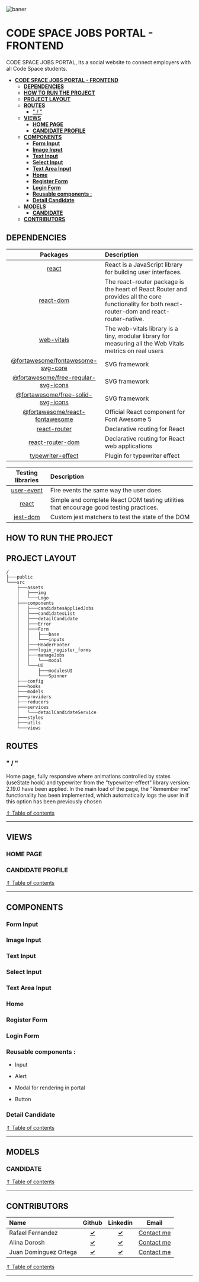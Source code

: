![baner](https://github.com/GhostDevs3/cs11_frontend/blob/develop/banner.png)

# **CODE SPACE JOBS PORTAL - FRONTEND**

CODE SPACE JOBS PORTAL, its a social website to connect employers with all Code Space students.

- [**CODE SPACE JOBS PORTAL - FRONTEND**](#code-space-jobs-portal---frontend)
  - [**DEPENDENCIES**](#dependencies)
  - [**HOW TO RUN THE PROJECT**](#how-to-run-the-project)
  - [**PROJECT LAYOUT**](#project-layout)
  - [**ROUTES**](#routes)
    - [" / "](#--)
  - [**VIEWS**](#views)
    - [**HOME PAGE**](#home-page)
    - [**CANDIDATE PROFILE**](#candidate-profile)
  - [**COMPONENTS**](#components)
    - [**Form Input**](#form-input)
    - [**Image Input**](#image-input)
    - [**Text Input**](#text-input)
    - [**Select Input**](#select-input)
    - [**Text Area Input**](#text-area-input)
    - [**Home**](#home)
    - [**Register Form**](#register-form)
    - [**Login Form**](#login-form)
    - [**Reusable components** :](#reusable-components-)
    - [**Detail Candidate**](#detail-candidate)
  - [**MODELS**](#models)
    - [**CANDIDATE**](#candidate)
  - [**CONTRIBUTORS**](#contributors)

## **DEPENDENCIES**

|                                                 Packages                                                 | Description                                                                                                                                      |
| :------------------------------------------------------------------------------------------------------: | :----------------------------------------------------------------------------------------------------------------------------------------------- |
|                               [react](https://www.npmjs.com/package/react)                               | React is a JavaScript library for building user interfaces.                                                                                      |
|                         [react-dom](https://www.npmjs.com/package/react-router)                          | The react-router package is the heart of React Router and provides all the core functionality for both react-router-dom and react-router-native. |
|                          [web-vitals](https://www.npmjs.com/package/web-vitals)                          | The web-vitals library is a tiny, modular library for measuring all the Web Vitals metrics on real users                                         |
|   [@fortawesome/fontawesome-svg-core](https://www.npmjs.com/package/@fortawesome/fontawesome-svg-core)   | SVG framework                                                                                                                                    |
| [@fortawesome/free-regular-svg-icons](https://www.npmjs.com/package/@fortawesome/free-regular-svg-icons) | SVG framework                                                                                                                                    |
|   [@fortawesome/free-solid-svg-icons](https://www.npmjs.com/package/@fortawesome/free-solid-svg-icons)   | SVG framework                                                                                                                                    |
|      [@fortawesome/react-fontawesome](https://www.npmjs.com/package/@fortawesome/react-fontawesome)      | Official React component for Font Awesome 5                                                                                                      |
|                        [react-router](https://www.npmjs.com/package/react-router)                        | Declarative routing for React                                                                                                                    |
|                    [react-router-dom](https://www.npmjs.com/package/react-router-dom)                    | Declarative routing for React web applications                                                                                                   |
|                   [typewriter-effect](https://www.npmjs.com/package/typewriter-effect)                   | Plugin for typewriter effect                                                                                                                     |

|                            Testing libraries                            | Description                                                                            |
| :---------------------------------------------------------------------: | :------------------------------------------------------------------------------------- |
| [user-event](https://www.npmjs.com/package/@testing-library/user-event) | Fire events the same way the user does                                                 |
|      [react](https://www.npmjs.com/package/@testing-library/react)      | Simple and complete React DOM testing utilities that encourage good testing practices. |
|   [jest-dom](https://www.npmjs.com/package/@testing-library/jest-dom)   | Custom jest matchers to test the state of the DOM                                      |

## **HOW TO RUN THE PROJECT**

## **PROJECT LAYOUT**

```shell
/
├───public
└───src
    ├───assets
    │   ├───img
    │   └───Logo
    ├───components
    │   ├───candidatesAppliedJobs
    │   ├───candidatesList
    │   ├───detailCandidate
    │   ├───Error
    │   ├───Form
    │   │   ├───base
    │   │   └───inputs
    │   ├───HeaderFooter
    │   ├───login_register_forms
    │   ├───manageJobs
    │   │   └───modal
    │   └───UI
    │       ├───modulesUI
    │       └───Spinner
    ├───config
    ├───hooks
    ├───models
    ├───providers
    ├───reducers
    ├───services
    │   └───detailCandidateService
    ├───styles
    ├───utils
    └───views

```

## **ROUTES**

### " / "

Home page, fully responsive where animations controlled by states (useState hook) and typewriter from the "typewriter-effect" library version: 2.19.0 have been applied. In the main load of the page, the "Remember me" functionality has been implemented, which automatically logs the user in if this option has been previously chosen

<a href="#code-space-jobs-portal---frontend"><span> &uArr; Table of contents</span></a>

---

## **VIEWS**

### **HOME PAGE**

### **CANDIDATE PROFILE**

<a href="#code-space-jobs-portal---frontend"><span> &uArr; Table of contents</span></a>

---

## **COMPONENTS**

### **Form Input**

### **Image Input**

### **Text Input**

### **Select Input**

### **Text Area Input**

### **Home**

### **Register Form**

### **Login Form**

### **Reusable components** :

- Input

- Alert

- Modal for rendering in portal

- Button

### **Detail Candidate**

<a href="#code-space-jobs-portal---frontend"><span> &uArr; Table of contents</span></a>

---

## **MODELS**

### **CANDIDATE**

<a href="#code-space-jobs-portal---frontend"><span> &uArr; Table of contents</span></a>

---

## **CONTRIBUTORS**

| Name                  |                      Github                       |                                  Linkedin                                   |                      Email                       |
| :-------------------- | :-----------------------------------------------: | :-------------------------------------------------------------------------: | :----------------------------------------------: |
| Rafael Fernandez      |    [**&check;**](https://github.com/iRaphiki)     |             [**&check;**](https://www.linkedin.com/in/rafa-fr/)             |     [Contact me](mailto:imraphiki@gmail.com)     |
| Alina Dorosh          | [**&check;**](https://github.com/AlinaDorosh-dev) |          [**&check;**](https://www.linkedin.com/in/alina-dorosh/)           |   [Contact me](mailto:alina.dorosh@gmail.com)    |
| Juan Domínguez Ortega |    [**&check;**](https://github.com/JuaniniDO)    | [**&check;**](https://www.linkedin.com/in/juan-dominguez-ortega-a2685a1a1/) | [Contact me](mailto:juandominortega92@gmail.com) |

<a href="#code-space-jobs-portal---frontend"><span> &uArr; Table of contents</span></a>

---
